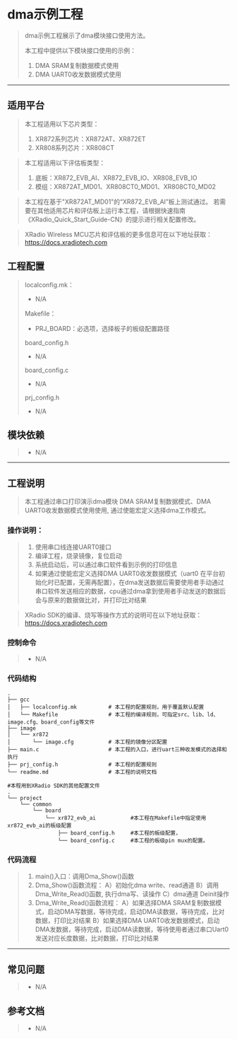# dma示例工程

> dma示例工程展示了dma模块接口使用方法。
>
> 本工程中提供以下模块接口使用的示例：
> 1. DMA SRAM复制数据模式使用
> 2. DMA UART0收发数据模式使用

---

## 适用平台

> 本工程适用以下芯片类型：
> 1. XR872系列芯片：XR872AT、XR872ET
> 2. XR808系列芯片：XR808CT

> 本工程适用以下评估板类型：
> 1. 底板：XR872_EVB_AI、XR872_EVB_IO、XR808_EVB_IO
> 2. 模组：XR872AT_MD01、XR808CT0_MD01、XR808CT0_MD02

> 本工程在基于"XR872AT_MD01"的“XR872_EVB_AI”板上测试通过。
> 若需要在其他适用芯片和评估板上运行本工程，请根据快速指南《XRadio_Quick_Start_Guide-CN》的提示进行相关配置修改。

> XRadio Wireless MCU芯片和评估板的更多信息可在以下地址获取：
> https://docs.xradiotech.com

## 工程配置

> localconfig.mk：
> * N/A
>
> Makefile：
> * PRJ_BOARD：必选项，选择板子的板级配置路径
>
> board_config.h
> * N/A
>
> board_config.c
> * N/A
>
> prj_config.h
>
> * N/A

## 模块依赖

> * N/A

---

## 工程说明

> 本工程通过串口打印演示dma模块 DMA SRAM复制数据模式、DMA UART0收发数据模式使用使用, 通过使能宏定义选择dma工作模式。

### 操作说明：

> 1. 使用串口线连接UART0接口
> 2. 编译工程，烧录镜像，复位启动
> 3. 系统启动后，可以通过串口软件看到示例的打印信息
> 4. 如果通过使能宏定义选择DMA UART0收发数据模式（uart0 在平台初始化时已配置，无需再配置），在dma发送数据后需要使用者手动通过串口软件发送相应的数据，cpu通过dma拿到使用者手动发送的数据后会与原来的数据做比对，并打印比对结果

> XRadio SDK的编译、烧写等操作方式的说明可在以下地址获取：
> https://docs.xradiotech.com

### 控制命令

> * N/A

### 代码结构
```
.
├── gcc
│   ├── localconfig.mk          # 本工程的配置规则，用于覆盖默认配置
│   └── Makefile                # 本工程的编译规则，可指定src、lib、ld、image.cfg、board_config等文件
├── image
│   └── xr872
│       └── image.cfg           # 本工程的镜像分区配置
├── main.c                      # 本工程的入口，进行uart三种收发模式的选择和执行
├── prj_config.h                # 本工程的配置规则
└── readme.md                   # 本工程的说明文档

#本程用到XRadio SDK的其他配置文件
.
└── project
    └── common
        └── board
            └── xr872_evb_ai           #本工程在Makefile中指定使用xr872_evb_ai的板级配置
                ├── board_config.h     #本工程的板级配置，
                └── board_config.c     #本工程的板级pin mux的配置。
```
### 代码流程

> 1. main()入口：调用Dma_Show()函数
> 2. Dma_Show()函数流程：
> A）初始化dma write、read通道
> B）调用Dma_Write_Read()函数, 执行dma写、读操作
> C）dma通道 Deinit操作
> 3. Dma_Write_Read()函数流程：
> A）如果选择DMA SRAM复制数据模式，启动DMA写数据，等待完成，启动DMA读数据，等待完成，比对数据，打印比对结果
> B）如果选择DMA UART0收发数据模式，启动DMA发数据，等待完成，启动DMA读数据，等待使用者通过串口Uart0发送对应长度数据，比对数据，打印比对结果
---

## 常见问题

> * N/A

## 参考文档

> * N/A
